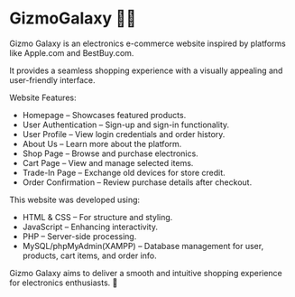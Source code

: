 # GizmoGalaxy 🤖🌌
Gizmo Galaxy is an electronics e-commerce website inspired by platforms like Apple.com and BestBuy.com. 

It provides a seamless shopping experience with a visually appealing and user-friendly interface.

Website Features:
* Homepage – Showcases featured products.
* User Authentication – Sign-up and sign-in functionality.
* User Profile – View login credentials and order history.
* About Us – Learn more about the platform.
* Shop Page – Browse and purchase electronics.
* Cart Page – View and manage selected items.
* Trade-In Page – Exchange old devices for store credit.
* Order Confirmation – Review purchase details after checkout.

This website was developed using:
* HTML & CSS – For structure and styling.
* JavaScript – Enhancing interactivity.
* PHP – Server-side processing.
* MySQL/phpMyAdmin(XAMPP) – Database management for user, products, cart items, and order info.

Gizmo Galaxy aims to deliver a smooth and intuitive shopping experience for electronics enthusiasts. 🚀

